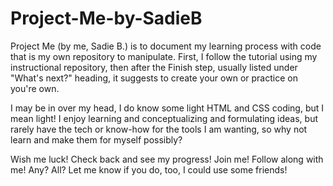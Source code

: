# Project-Me-by-SadieB

Project Me (by me, Sadie B.) is to document my learning process with code that is my own repository to manipulate. First, I follow the tutorial using my instructional repository, then after the Finish step, usually listed under "What's next?" heading, it suggests to create your own or practice on you're own.

I may be in over my head, I do know some light HTML and CSS coding, but I mean light! I enjoy learning and conceptualizing and formulating ideas, but rarely have the tech or know-how for the tools I am wanting, so why not learn and make them for myself possibly?

Wish me luck! Check back and see my progress! Join me! Follow along with me! Any? All? Let me know if you do, too, I could use some friends!
